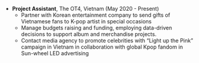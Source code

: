 * **Project Assistant**, The OT4, Vietnam (May 2020 - Present)
  * Partner with Korean entertainment company to send gifts of Vietnamese fans to K-pop artist in special occasions
  * Manage budgets raising and funding, employing data-driven decisions to support album and merchandise projects.
  * Contact media agency to promote celebrities with “Light up the Pink” campaign in Vietnam in collaboration with global Kpop fandom in Sun-wheel LED advertising


<!---
---
title: "Talk 1 on Relevant Topic in Your Field"
collection: talks
type: "Talk"
permalink: /talks/2012-03-01-talk-1
venue: "UC San Francisco, Department of Testing"
date: 2012-03-01
location: "San Francisco, California"
---

This is a description of your talk, which is a markdown files that can be all markdown-ified like any other post. Yay markdown!
